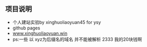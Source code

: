 ## 项目说明
- 个人建站实验by xinghuoliaoyuan45 for ysy
- github pages
- www.xinghuoliaoyuan.win
- ps:一些 以 xyz为后缀名的域名 并不能被解析 2333 我的20块钱啊
